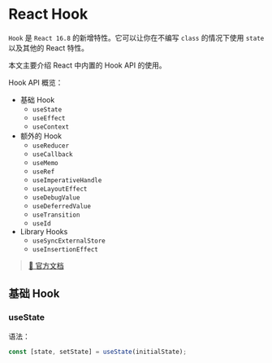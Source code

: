 # React Hook

`Hook` 是 `React 16.8` 的新增特性。它可以让你在不编写 `class` 的情况下使用 `state` 以及其他的 React 特性。

本文主要介绍 React 中内置的 Hook API 的使用。

Hook API 概览：

- 基础 Hook
  - `useState`
  - `useEffect`
  - `useContext`
- 额外的 Hook
  - `useReducer`
  - `useCallback`
  - `useMemo`
  - `useRef`
  - `useImperativeHandle`
  - `useLayoutEffect`
  - `useDebugValue`
  - `useDeferredValue`
  - `useTransition`
  - `useId`
- Library Hooks
  - `useSyncExternalStore`
  - `useInsertionEffect`

> [🔗 官方文档](https://zh-hans.reactjs.org/docs/hooks-reference.html)

## 基础 Hook

### useState

语法：

```js
const [state, setState] = useState(initialState);
```
